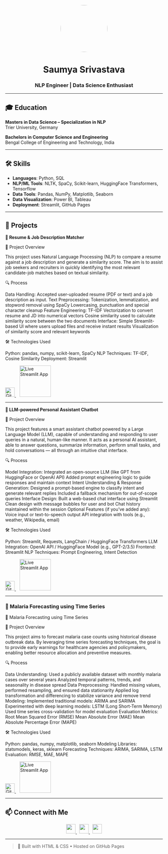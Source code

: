 <p align="center">
  <img src="https://raw.githubusercontent.com/saumya-srivastava-29/saumya-srivastava.github.io/main/profile.jpg" width="150" height="150" style="border-radius: 50%;"><br>
</p>

<h1 align="center">Saumya Srivastava</h1>
<h3 align="center">NLP Engineer | Data Science Enthusiast</h3>

---

## 🎓 Education

**Masters in Data Science – Specialization in NLP**  
Trier University, Germany

**Bachelors in Computer Science and Engineering**  
Bengal College of Engineering and Technology, India

---

## 🛠️ Skills

- **Languages**: Python, SQL  
- **NLP/ML Tools**: NLTK, SpaCy, Scikit-learn, HuggingFace Transformers, Tensorflow
- **Data Tools**: Pandas, NumPy, Matplotlib, Seaborn
- **Data Visualization**: Power BI, Tableau
- **Deployment**: Streamlit, GitHub Pages

---

## 💼 Projects

**📄 Resume & Job Description Matcher**

📌 Project Overview

This project uses Natural Language Processing (NLP) to compare a resume against a job description and generate a similarity score. The aim is to assist job seekers and recruiters in quickly identifying the most relevant candidate-job matches based on textual similarity.

🔍 Process

Data Handling:
Accepted user-uploaded resume (PDF or text) and a job description as input.
Text Preprocessing:
Tokenization, lemmatization, and stopword removal using SpaCy
Lowercasing, punctuation and special character cleanup
Feature Engineering:
TF-IDF Vectorization to convert resume and JD into numerical vectors
Cosine similarity used to calculate similarity score between the two documents
Interface:
Simple Streamlit-based UI where users upload files and receive instant results
Visualization of similarity score and relevant keywords

🛠 Technologies Used

Python: pandas, numpy, scikit-learn, SpaCy
NLP Techniques: TF-IDF, Cosine Similarity
Deployment: Streamlit


<p> <a href="https://github.com/saumya-srivastava-29/checkresumefitscore" target="_blank"> <img src="https://img.icons8.com/ios-filled/50/000000/github.png" width="30" alt="GitHub Repo"/> </a> &nbsp;&nbsp; <a href="https://checkresumefitscore.streamlit.app" target="_blank"> <img src="https://streamlit.io/images/brand/streamlit-logo-secondary-colormark-darktext.svg" width="100" alt="Live Streamlit App"/> </a> </p>

---

**🤖 LLM-powered Personal Assistant Chatbot**

📌 Project Overview

This project features a smart assistant chatbot powered by a Large Language Model (LLM), capable of understanding and responding to user queries in a natural, human-like manner. It acts as a personal AI assistant, able to answer questions, summarize information, perform small tasks, and hold conversations — all through an intuitive chat interface.

🔍 Process

Model Integration:
Integrated an open-source LLM (like GPT from HuggingFace or OpenAI API)
Added prompt engineering logic to guide responses and maintain context
Intent Understanding & Response Generation:
Designed a prompt-based engine to classify intent and generate relevant replies
Included a fallback mechanism for out-of-scope queries
Interface Design:
Built a web-based chat interface using Streamlit
Clean design with message bubbles for user and bot
Chat history maintained within the session
Optional Features (if you’ve added any):
Voice input or text-to-speech output
API integration with tools (e.g., weather, Wikipedia, email)

🛠 Technologies Used

Python: Streamlit, Requests, LangChain / HuggingFace Transformers
LLM Integration: OpenAI API / HuggingFace Model (e.g., GPT-2/3.5)
Frontend: Streamlit
NLP Techniques: Prompt Engineering, Intent Detection

<p> <a href="https://github.com/saumya-srivastava-29/Assistant-chatbot" target="_blank"> <img src="https://img.icons8.com/ios-filled/50/000000/github.png" width="30" alt="GitHub Repo"/> </a> &nbsp;&nbsp; <a href="https://assistantchatbot.streamlit.app" target="_blank"> <img src="https://streamlit.io/images/brand/streamlit-logo-secondary-colormark-darktext.svg" width="100" alt="Live Streamlit App"/> </a> </p>

---

### 🦟 Malaria Forecasting using Time Series
🦟 Malaria Forecasting using Time Series

📌 Project Overview

This project aims to forecast malaria case counts using historical disease outbreak data. By leveraging time series forecasting techniques, the goal is to provide early warnings for healthcare agencies and policymakers, enabling better resource allocation and preventive measures.

🔍 Process

Data Understanding:
Used a publicly available dataset with monthly malaria cases over several years
Analyzed temporal patterns, trends, and seasonality in disease spread
Data Preprocessing:
Handled missing values, performed resampling, and ensured data stationarity
Applied log transformation and differencing to stabilize variance and remove trend
Modeling:
Implemented traditional models: ARIMA and SARIMA
Experimented with deep learning models: LSTM (Long Short-Term Memory)
Used time series cross-validation for model evaluation
Evaluation Metrics:
Root Mean Squared Error (RMSE)
Mean Absolute Error (MAE)
Mean Absolute Percentage Error (MAPE)

🛠 Technologies Used

Python: pandas, numpy, matplotlib, seaborn
Modeling Libraries: statsmodels, keras, sklearn
Forecasting Techniques: ARIMA, SARIMA, LSTM
Evaluation: RMSE, MAE, MAPE


<p> <a href="https://github.com/saumya-srivastava-29/Malaria-disease-forecast" target="_blank"> <img src="https://img.icons8.com/ios-filled/50/000000/github.png" width="30" alt="GitHub Repo"/> </a> &nbsp;&nbsp; <a href="https://malaria-disease-forecast.streamlit.app" target="_blank"> <img src="https://streamlit.io/images/brand/streamlit-logo-secondary-colormark-darktext.svg" width="100" alt="Live Streamlit App"/> </a> </p>

---

## 📫 Connect with Me

<p align="center">
  <a href="https://github.com/saumya-srivastava-29">
    <img src="https://cdn.jsdelivr.net/gh/devicons/devicon/icons/github/github-original.svg" width="30" />
  </a>
  &nbsp;
  <a href="mailto:srivastavasaumya.2912@gmail.com">
    <img src="https://img.icons8.com/ios-filled/50/000000/email.png" width="30" />
  </a>
  &nbsp;
  <a href="https://www.linkedin.com/in/saumya-srivastava-62195a150">
    <img src="https://cdn.jsdelivr.net/gh/devicons/devicon/icons/linkedin/linkedin-original.svg" width="30" />
  </a>
</p>

---

> 🧠 Built with HTML & CSS • Hosted on GitHub Pages
